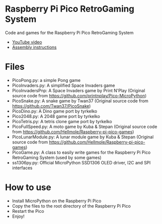 # Raspberry Pi Pico RetroGaming System

Code and games for the Raspberry Pi Pico RetroGaming System
* [YouTube video](https://youtu.be/VYeIR5n5Few)
* [Assembly instructions](https://www.youmaketech.com/raspberry-pi-pico-retrogaming-system/)

Files
=====
* PicoPong.py: a simple Pong game
* PicoInvaders.py: A simplified Space Invaders game
* PicoInvadersPnp: A Space Invaders game by Print N'Play (Original source code from https://github.com/printnplay/Pico-MicroPython)
* PicoSnake.py: A snake game by Twan37 (Original source code from https://github.com/Twan37/PicoSnake)
* PicoDino.py: A Dino game port by tyrkelko
* Pico2048.py: A 2048 game port by tyrkelko
* PicoTetris.py: A tetris clone game port by tyrkelko
* PicoFullSpeed.py: A moto game by Kuba & Stepan (Original source code from https://github.com/Hellmole/Raspberry-pi-pico-games)
* PicoLunarModule.py: A lunar module game by Kuba & Stepan (Original source code from https://github.com/Hellmole/Raspberry-pi-pico-games)
* PicoGame.py: A class to easily write games for the Raspberry Pi Pico RetroGaming System (used by some games)
* ss1306py.py: Official MicroPython SSD1306 OLED driver, I2C and SPI interfaces

How to use
==========
* Install MicroPython on the Raspberry Pi Pico
* Copy the files to the root directory of the Raspberry Pi Pico
* Restart the Pico
* Enjoy!
